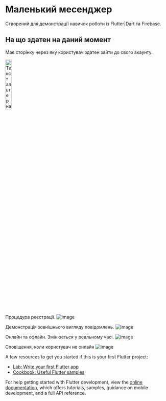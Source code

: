 # Маленький месенджер

Створений для демонстрації навичок роботи із Flutter|Dart та Firebase.

## На що здатен на даний момент

Має сторінку через яку користувач здатен зайти до свого акаунту.

<a href="посилання_на_збільшену_версію_зображення">
  <img src="https://github.com/Marikorzh/Little_messager/assets/55840494/8cc0c0bd-0824-4b92-b81f-af0f8fe078b1" alt="Текст альтернативного опису зображення" width="20%" height=auto>
</a>

Процедура реєстрації.
![image](https://github.com/Marikorzh/Little_messager/assets/55840494/16457167-6dc7-433e-a539-4dd0a80b4cbd)

Демонстрація зовнішнього вигляду повідомлень.
![image](https://github.com/Marikorzh/Little_messager/assets/55840494/82e9a29e-821d-46b6-b4e5-350ef1569b68)

Онлайн та офлайн. Змінюється у реальному часі.
![image](https://github.com/Marikorzh/Little_messager/assets/55840494/3a363fd3-d265-4d1b-810b-2e33a0358e53)

Сповіщення, коли користувач не онлайн
![image](https://github.com/Marikorzh/Little_messager/assets/55840494/825326af-342e-46af-982e-4f3b6e8a0f62)









A few resources to get you started if this is your first Flutter project:

- [Lab: Write your first Flutter app](https://docs.flutter.dev/get-started/codelab)
- [Cookbook: Useful Flutter samples](https://docs.flutter.dev/cookbook)

For help getting started with Flutter development, view the
[online documentation](https://docs.flutter.dev/), which offers tutorials,
samples, guidance on mobile development, and a full API reference.
